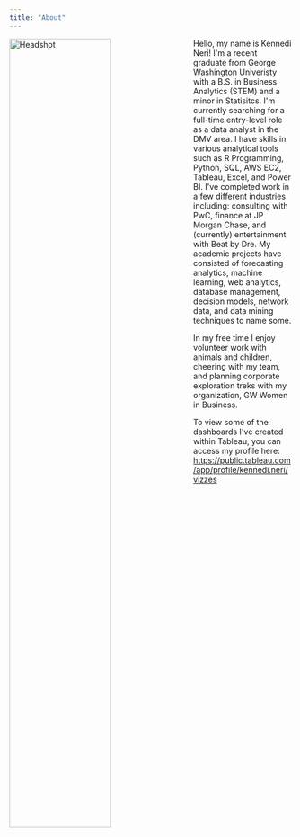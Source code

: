 ```yaml
---
title: "About"
---
```


<div style="width: 100%;">
    <img align="left" src="https://github.com/kennedineri/skills-github-pages/blob/headshot/Kennedi_Website%20copy.JPG?raw=true" alt="Headshot" style="width: 60%; float: left; margin-right: 5%;">
</div>

Hello, my name is Kennedi Neri! I'm a recent graduate from George Washington Univeristy with a B.S. in Business Analytics (STEM) and a minor in Statisitcs. I'm currently searching for a full-time entry-level role as a data analyst in the DMV area. I have skills in various analytical tools such as R Programming, Python, SQL, AWS EC2, Tableau, Excel, and Power BI. I've completed work in a few different industries including: consulting with PwC, finance at JP Morgan Chase, and (currently) entertainment with Beat by Dre. My academic projects have consisted of forecasting analytics, machine learning, web analytics, database management, decision models, network data, and data mining techniques to name some. 

In my free time I enjoy volunteer work with animals and children, cheering with my team, and planning corporate exploration treks with my organization, GW Women in Business. 

To view some of the dashboards I've created within Tableau, you can access my profile here: https://public.tableau.com/app/profile/kennedi.neri/vizzes
